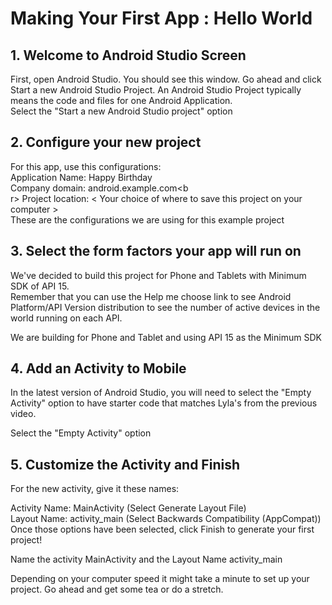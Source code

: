 # Making Your First App : Hello World
## 1. Welcome to Android Studio Screen
First, open Android Studio. You should see this window. Go ahead and click Start a new Android Studio Project. An Android Studio Project typically means the code and files for one Android Application.
<br>
Select the "Start a new Android Studio project" option

## 2. Configure your new project
For this app, use this configurations:
<br>
Application Name: Happy Birthday<br>
Company domain: android.example.com<b<br>r>
Project location: < Your choice of where to save this project on your computer >
<br>
These are the configurations we are using for this example project
<br>
## 3. Select the form factors your app will run on
We've decided to build this project for Phone and Tablets with Minimum SDK of API 15.
<br>
Remember that you can use the Help me choose link to see Android Platform/API Version distribution to see the number of active devices in the world running on each API.
<br>

We are building for Phone and Tablet and using API 15 as the Minimum SDK
<br>
## 4. Add an Activity to Mobile
In the latest version of Android Studio, you will need to select the "Empty Activity" option to have starter code that matches Lyla's from the previous video.
<br>

Select the "Empty Activity" option
<br>
## 5. Customize the Activity and Finish
For the new activity, give it these names:

Activity Name: MainActivity (Select Generate Layout File)<br>
Layout Name: activity_main (Select Backwards Compatibility (AppCompat))<br>
Once those options have been selected, click Finish to generate your first project!<br>


Name the activity MainActivity and the Layout Name activity_main<br>

Depending on your computer speed it might take a minute to set up your project. Go ahead and get some tea or do a stretch.
<br>

